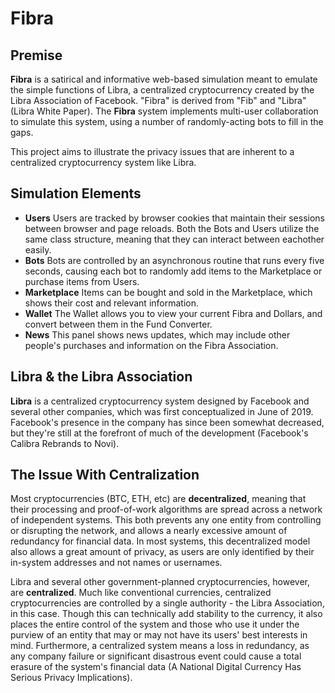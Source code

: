 # Fibra

## Premise
**Fibra** is a satirical and informative web-based simulation meant to emulate the simple functions of Libra, a centralized cryptocurrency created by the Libra Association of Facebook. "Fibra" is derived from "Fib" and "Libra" (Libra White Paper). The **Fibra** system implements multi-user collaboration to simulate this system, using a number of randomly-acting bots to fill in the gaps.

This project aims to illustrate the privacy issues that are inherent to a centralized cryptocurrency system like Libra.

## Simulation Elements
- **Users**
  Users are tracked by browser cookies that maintain their sessions between browser and page reloads. Both the Bots and Users utilize the same class structure, meaning that they can interact between eachother easily.
- **Bots**
  Bots are controlled by an asynchronous routine that runs every five seconds, causing each bot to randomly add items to the Marketplace or purchase items from Users.
- **Marketplace**
  Items can be bought and sold in the Marketplace, which shows their cost and relevant information.
- **Wallet**
  The Wallet allows you to view your current Fibra and Dollars, and convert between them in the Fund Converter.
- **News**
  This panel shows news updates, which may include other people's purchases and information on the Fibra Association.

## Libra & the Libra Association

**Libra** is a centralized cryptocurrency system designed by Facebook and several other companies, which was first conceptualized in June of 2019. Facebook's presence in the company has since been somewhat decreased, but they're still at the forefront of much of the development (Facebook's Calibra Rebrands to Novi).

## The Issue With Centralization

Most cryptocurrencies (BTC, ETH, etc) are **decentralized**, meaning that their processing and proof-of-work algorithms are spread across a network of independent systems. This both prevents any one entity from controlling or disrupting the network, and allows a nearly excessive amount of redundancy for financial data. In most systems, this decentralized model also allows a great amount of privacy, as users are only identified by their in-system addresses and not names or usernames.

Libra and several other government-planned cryptocurrencies, however, are **centralized**. Much like conventional currencies, centralized cryptocurrencies are controlled by a single authority - the Libra Association, in this case. Though this can technically add stability to the currency, it also places the entire control of the system and those who use it under the purview of an entity that may or may not have its users' best interests in mind. Furthermore, a centralized system means a loss in redundancy, as any company failure or significant disastrous event could cause a total erasure of the system's financial data (A National Digital Currency Has Serious Privacy Implications).